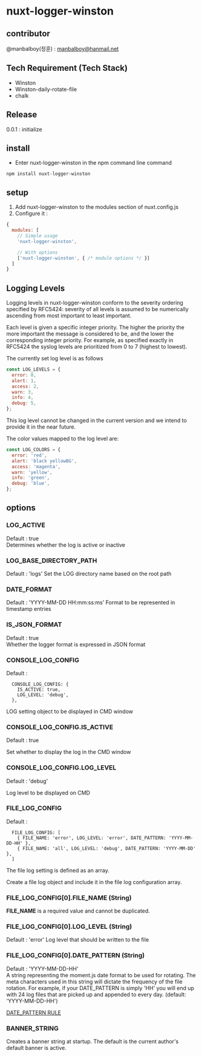# nuxt-logger-winston
 
## contributor
@manbalboy(정훈) : manbalboy@hanmail.net

## Tech Requirement (Tech Stack)
- Winston
- Winston-daily-rotate-file
- chalk

## Release
0.0.1 : initialize

## install
- Enter nuxt-logger-winston in the npm command line command
```shell
npm install nuxt-logger-winston
```

## setup
1. Add nuxt-logger-winston to the modules section of nuxt.config.js
2. Configure it : 

```js
{
  modules: [
    // Simple usage
    'nuxt-logger-winston',

    // With options
    ['nuxt-logger-winston', { /* module options */ }]
  ]
}
```

## Logging Levels
Logging levels in nuxt-logger-winston conform to the severity ordering specified by RFC5424: severity of all levels is assumed to be numerically ascending from most important to least important.

Each level is given a specific integer priority. The higher the priority the more important the message is considered to be, and the lower the corresponding integer priority. For example, as specified exactly in RFC5424 the syslog levels are prioritized from 0 to 7 (highest to lowest).

The currently set log level is as follows

```js
const LOG_LEVELS = {
  error: 0,
  alert: 1,
  access: 2,
  warn: 3,
  info: 4,
  debug: 5,
};
```
This log level cannot be changed in the current version and we intend to provide it in the near future.

The color values mapped to the log level are:

```js
const LOG_COLORS = {
  error: 'red',
  alert: 'black yellowBG',
  access: 'magenta',
  warn: 'yellow',
  info: 'green',
  debug: 'blue',
};
```


## options

### LOG_ACTIVE
Default : true  
Determines whether the log is active or inactive  

### LOG_BASE_DIRECTORY_PATH
Default : 'logs'
Set the LOG directory name based on the root path  

### DATE_FORMAT
Default : 'YYYY-MM-DD HH:mm:ss:ms'
Format to be represented in timestamp entries  

### IS_JSON_FORMAT
Default : true  
Whether the logger format is expressed in JSON format  

### CONSOLE_LOG_CONFIG
Default : 
```
  CONSOLE_LOG_CONFIG: {
    IS_ACTIVE: true,
    LOG_LEVEL: 'debug',
  },
```
LOG setting object to be displayed in CMD window  

### CONSOLE_LOG_CONFIG.IS_ACTIVE
Default : true  

Set whether to display the log in the CMD window  

### CONSOLE_LOG_CONFIG.LOG_LEVEL
Default : 'debug'  

Log level to be displayed on CMD  


### FILE_LOG_CONFIG
Default : 
```
  FILE_LOG_CONFIG: [
    { FILE_NAME: 'error', LOG_LEVEL: 'error', DATE_PATTERN: 'YYYY-MM-DD-HH' },
    { FILE_NAME: 'all', LOG_LEVEL: 'debug', DATE_PATTERN: 'YYYY-MM-DD' },
  ]
```

The file log setting is defined as an array.

Create a file log object and include it in the file log configuration array.

### FILE_LOG_CONFIG[0].FILE_NAME (String)
**FILE_NAME** is a required value and cannot be duplicated.

### FILE_LOG_CONFIG[0].LOG_LEVEL (String)
Default : 'error'
Log level that should be written to the file

### FILE_LOG_CONFIG[0].DATE_PATTERN (String)
Default : 'YYYY-MM-DD-HH'  
A string representing the moment.js date format to be used for rotating. The meta characters used in this string will dictate the frequency of the file rotation. For example, if your DATE_PATTERN is simply 'HH' you will end up with 24 log files that are picked up and appended to every day. (default: 'YYYY-MM-DD-HH')

[DATE_PATTERN RULE](https://momentjs.com/docs/#/displaying/format/)  

### BANNER_STRING
Creates a banner string at startup.
The default is the current author's default banner is active.  